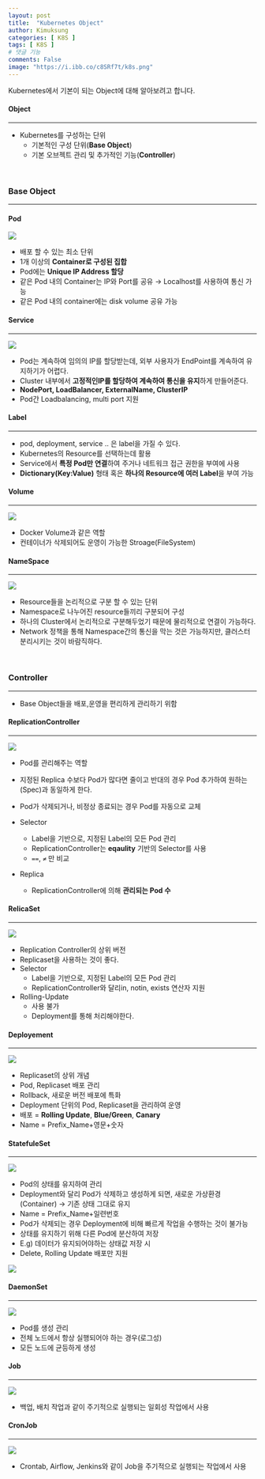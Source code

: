 ```yaml
---
layout: post
title:  "Kubernetes Object"
author: Kimuksung
categories: [ K8S ]
tags: [ K8S ]
# 댓글 기능
comments: False
image: "https://i.ibb.co/c8SRf7t/k8s.png"
---
```


Kubernetes에서 기본이 되는 Object에 대해 알아보려고 합니다.

#### Object
---
- Kubernetes를 구성하는 단위
    - 기본적인 구성 단위(**Base Object**)
    - 기본 오브젝트 관리 및 추가적인 기능(**Controller**)

<br>

### Base Object
---
#### Pod
![](https://i.ibb.co/n1Z7pFJ/pod.png)
- 배포 할 수 있는 최소 단위
- 1개 이상의 **Container로 구성된 집합**
- Pod에는 **Unique IP Address 할당**
- 같은 Pod 내의 Container는 IP와 Port를 공유 → Localhost를 사용하여 통신 가능
- 같은 Pod 내의 container에는 disk volume 공유 가능
  
#### Service
---
![](https://i.ibb.co/BPfCSnL/service.png)
- Pod는 계속하여 임의의 IP를 할당받는데, 외부 사용자가 EndPoint를 계속하여 유지하기가 어렵다.
- Cluster 내부에서 **고정적인IP를 할당하여 계속하여 통신을 유지**하게 만들어준다.
- **NodePort, LoadBalancer, ExternalName, ClusterIP**
- Pod간 Loadbalancing, multi port 지원

#### Label
---
- pod, deployment, service .. 은 label을 가질 수 있다.
- Kubernetes의 Resource를 선택하는데 활용
- Service에서 **특정 Pod만 연결**하여 주거나 네트워크 접근 권한을 부여에 사용
- **Dictionary(Key:Value)** 형태 혹은 **하나의 Resource에 여러 Label**을 부여 가능

#### Volume
---
![](https://i.ibb.co/LJVVJz1/volume.png)
- Docker Volume과 같은 역할
- 컨테이너가 삭제되어도 운영이 가능한 Stroage(FileSystem)

#### NameSpace
---
![](https://i.ibb.co/GMPNh3p/namespace.png)
- Resource들을 논리적으로 구분 할 수 있는 단위
- Namespace로 나누어진 resource들끼리 구분되어 구성
- 하나의 Cluster에서 논리적으로 구분해두었기 때문에 물리적으로 연결이 가능하다.
- Network 정책을 통해 Namespace간의 통신을 막는 것은 가능하지만, 클러스터 분리시키는 것이 바람직하다.

<br>  

### Controller
---
- Base Object들을 배포,운영을 편리하게 관리하기 위함

#### ReplicationController
---
![](https://i.ibb.co/42wSCX3/replicacontroller.png)
- Pod를 관리해주는 역할
- 지정된 Replica 수보다 Pod가 많다면 줄이고 반대의 경우 Pod 추가하여 원하는(Spec)과 동일하게 한다.
- Pod가 삭제되거나, 비정상 종료되는 경우 Pod를 자동으로 교체

- Selector
    - Label을 기반으로, 지정된 Label의 모든 Pod 관리
    - ReplicationController는 **eqaulity** 기반의 Selector를 사용
    - `==`, `≠` 만 비교
- Replica
    - ReplicationController에 의해 **관리되는 Pod 수**

#### RelicaSet
---
![](https://i.ibb.co/nrXXZ72/replicaset.png)
- Replication Controller의 상위 버전
- Replicaset을 사용하는 것이 좋다.
- Selector
    - Label을 기반으로, 지정된 Label의 모든 Pod 관리
    - ReplicationController와 달리in, notin, exists 연산자 지원
- Rolling-Update
    - 사용 불가
    - Deployment를 통해 처리해야한다.

#### Deployement
---
![](https://i.ibb.co/nMsw1KQ/deployment.png)
- Replicaset의 상위 개념
- Pod, Replicaset 배포 관리
- Rollback, 새로운 버전 배포에 특화
- Deployment 단위의 Pod, Replicaset을 관리하여 운영
- 배포 = **Rolling Update**, **Blue/Green**, **Canary**
- Name = Prefix_Name+영문+숫자

#### StatefuleSet
---
![](https://i.ibb.co/ZHLgG8h/statefuleset.png)
- Pod의 상태를 유지하여 관리
- Deployment와 달리 Pod가 삭제하고 생성하게 되면, 새로운 가상환경(Container) → 기존 상태 그대로 유지
- Name = Prefix_Name+일련번호
- Pod가 삭제되는 경우 Deployment에 비해 빠르게 작업을 수행하는 것이 불가능
- 상태를 유지하기 위해 다른 Pod에 분산하여 저장
- E.g) 데이터가 유지되어야하는 상태값 저장 시
- Delete, Rolling Update 배포만 지원

![](https://i.ibb.co/vZxC7dR/stateful-scale-down.gif)

#### DaemonSet
---
![](https://i.ibb.co/DLp5Scy/daemonset.png)
- Pod를 생성 관리
- 전체 노드에서 항상 실행되어야 하는 경우(로그성)
- 모든 노드에 균등하게 생성

#### Job
---
![](https://i.ibb.co/xYgHmzF/job.png)
- 백업, 배치 작업과 같이 주기적으로 실행되는 일회성 작업에서 사용

#### CronJob
---
![](https://i.ibb.co/HVxPx0d/cronjob.png)
- Crontab, Airflow, Jenkins와 같이 Job을 주기적으로 실행되는 작업에서 사용